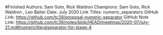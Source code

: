 #Finished
Authors: Sam Goto, Rick Waldron
Champions: Sam Goto, Rick Waldron , Leo Balter
Date: July 2020
Link Titles: numeric_separators
GitHub Link: https://github.com/tc39/proposal-numeric-separator
GitHub Note Link: https://github.com/tc39/notes/blob/HEAD/meetings/2020-07/july-21.md#numericliteralseparator-for-stage-4
